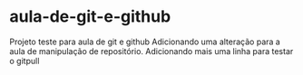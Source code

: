 # aula-de-git-e-github
Projeto teste para aula de git e github
Adicionando uma alteração para a aula de manipulação de repositório.
Adicionando mais uma linha para testar o gitpull
